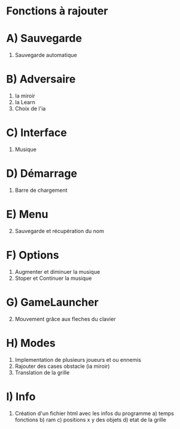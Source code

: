 # Fonctions à rajouter

# A) Sauvegarde
		
1) Sauvegarde automatique

# B) Adversaire
		
1) Ia miroir
2) Ia Learn
3) Choix de l'ia

# C) Interface 

1) Musique 

# D) Démarrage

1) Barre de chargement

# E) Menu

2) Sauvegarde et récupération du nom 

# F) Options 

1) Augmenter et diminuer la musique 
2) Stoper et Continuer la musique

# G) GameLauncher
		
2) Mouvement grâce aux fleches du clavier 

#  H) Modes

1) Implementation de plusieurs joueurs et ou ennemis
2) Rajouter des cases obstacle (ia miroir)
3) Translation de la grille

# I) Info

1) Création d'un fichier html avec les infos du programme
   a) temps fonctions
   b) ram
   c) positions x y des objets
   d) etat de la grille
